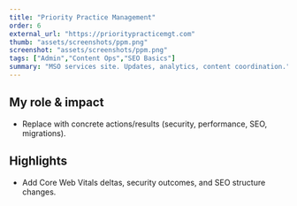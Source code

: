 ```yaml
---
title: "Priority Practice Management"
order: 6
external_url: "https://prioritypracticemgt.com"
thumb: "assets/screenshots/ppm.png"
screenshot: "assets/screenshots/ppm.png"
tags: ["Admin","Content Ops","SEO Basics"]
summary: "MSO services site. Updates, analytics, content coordination."
---
```


## My role & impact
- Replace with concrete actions/results (security, performance, SEO, migrations).

## Highlights
- Add Core Web Vitals deltas, security outcomes, and SEO structure changes.
